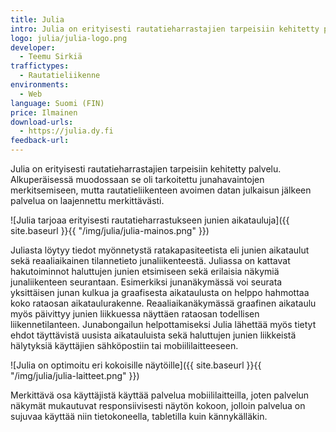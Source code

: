 ```yaml
---
title: Julia
intro: Julia on erityisesti rautatieharrastajien tarpeisiin kehitetty palvelu, joka näyttää avoimesta rajapinnasta junien aikataulut ja kulkutiedot.
logo: julia/julia-logo.png
developer:
  - Teemu Sirkiä
traffictypes:
  - Rautatieliikenne
environments:
  - Web
language: Suomi (FIN)
price: Ilmainen
download-urls:
  - https://julia.dy.fi
feedback-url:
---
```


Julia on erityisesti rautatieharrastajien tarpeisiin kehitetty palvelu.
Alkuperäisessä muodossaan se oli tarkoitettu junahavaintojen merkitsemiseen,
mutta rautatieliikenteen avoimen datan julkaisun jälkeen palvelua on laajennettu
merkittävästi.

![Julia tarjoaa erityisesti rautatieharrastukseen junien aikatauluja]({{
site.baseurl }}{{ "/img/julia/julia-mainos.png" }})

Juliasta löytyy tiedot myönnetystä ratakapasiteetista eli junien aikataulut sekä
reaaliaikainen tilannetieto junaliikenteestä. Juliassa on kattavat hakutoiminnot
haluttujen junien etsimiseen sekä erilaisia näkymiä junaliikenteen seurantaan.
Esimerkiksi junanäkymässä voi seurata yksittäisen junan kulkua ja graafisesta
aikataulusta on helppo hahmottaa koko rataosan aikataulurakenne.
Reaaliaikanäkymässä graafinen aikataulu myös päivittyy junien liikkuessa
näyttäen rataosan todellisen liikennetilanteen. Junabongailun helpottamiseksi
Julia lähettää myös tietyt ehdot täyttävistä uusista aikatauluista sekä
haluttujen junien liikkeistä hälytyksiä käyttäjien sähköpostiin tai
mobiililaitteeseen.

![Julia on optimoitu eri kokoisille näytöille]({{ site.baseurl }}{{
"/img/julia/julia-laitteet.png" }})

Merkittävä osa käyttäjistä käyttää palvelua mobiililaitteilla, joten palvelun
näkymät mukautuvat responsiivisesti näytön kokoon, jolloin palvelua on sujuvaa
käyttää niin tietokoneella, tabletilla kuin kännykälläkin.
